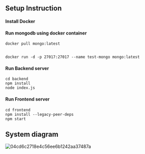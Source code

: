 ## Setup Instruction

#### Install Docker

#### Run mongodb using docker container
```
docker pull mongo:latest


docker run -d -p 27017:27017 --name test-mongo mongo:latest
```

####  Run Backend server
```
cd backend
npm install
node index.js
```

#### Run Frontend server
```
cd frontend
npm install --legacy-peer-deps
npm start
```
## System diagram

![04cd6c2718e4c56ee6b1242aa37487a](https://user-images.githubusercontent.com/49465578/213904360-e4d4c703-6404-49d6-9548-7d6cbb41e0e4.png)
